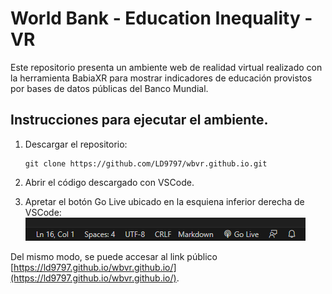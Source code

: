 # World Bank - Education Inequality - VR

Este repositorio presenta un ambiente web de realidad virtual realizado con la herramienta BabiaXR para mostrar indicadores de educación provistos por bases de datos públicas del Banco Mundial. 

## Instrucciones para ejecutar el ambiente.

1. Descargar el repositorio:

    ```
    git clone https://github.com/LD9797/wbvr.github.io.git
    ```

2. Abrir el código descargado con VSCode.
3. Apretar el botón Go Live ubicado en la esquiena inferior derecha de VSCode: 
    ![](GoLive.png)

Del mismo modo, se puede accesar al link público [https://ld9797.github.io/wbvr.github.io/](https://ld9797.github.io/wbvr.github.io/).
